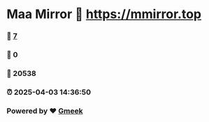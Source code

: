 # Maa Mirror :link: https://mmirror.top 
### :page_facing_up: [7](https://mmirror.top/tag.html) 
### :speech_balloon: 0 
### :hibiscus: 20538 
### :alarm_clock: 2025-04-03 14:36:50 
### Powered by :heart: [Gmeek](https://github.com/Meekdai/Gmeek)
